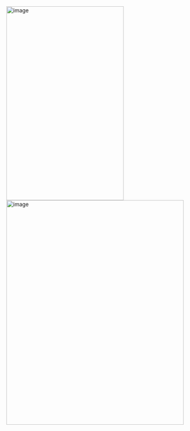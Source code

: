 <img width="307" height="506" alt="image" src="https://github.com/user-attachments/assets/26ac0c48-da5d-41ff-84ce-1f4e9cec559a" />
<img width="464" height="586" alt="image" src="https://github.com/user-attachments/assets/152ca4d5-2188-4d69-9316-52b712d9026b" />
